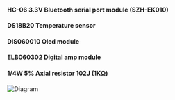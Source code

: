 #### HC-06 3.3V Bluetooth serial port module (SZH-EK010)
#### DS18B20 Temperature sensor
#### DIS060010 Oled module
#### ELB060302 Digital amp module
#### 1/4W 5% Axial resistor 102J (1KΩ)


![Diagram](https://user-images.githubusercontent.com/44641348/116509062-99797c00-a8fd-11eb-8edb-0d3dce365f88.png)
